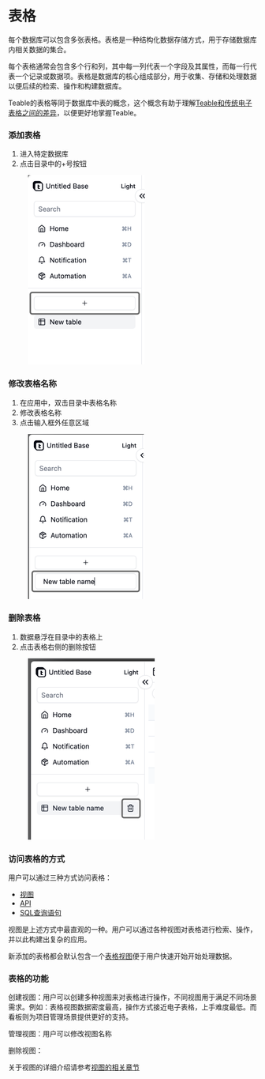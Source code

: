 # 表格

每个数据库可以包含多张表格。表格是一种结构化数据存储方式，用于存储数据库内相关数据的集合。 &#x20;

每个表格通常会包含多个行和列，其中每一列代表一个字段及其属性，而每一行代表一个记录或数据项。表格是数据库的核心组成部分，用于收集、存储和处理数据以便后续的检索、操作和构建数据库。

Teable的表格等同于数据库中表的概念，这个概念有助于理解[Teable和传统电子表格之间的差异](../../heng-xiang-dui-bi/teable-shu-ju-biao-he-dian-zi-biao-ge-de-cha-yi.md)，以便更好地掌握Teable。

### 添加表格

1. 进入特定数据库
2. 点击目录中的+号按钮

<div align="left">

<figure><img src="../../.gitbook/assets/image (10) (1).png" alt="" width="237"><figcaption></figcaption></figure>

</div>

### 修改表格名称

1. 在应用中，双击目录中表格名称
2. 修改表格名称
3. 点击输入框外任意区域

<div align="left">

<figure><img src="../../.gitbook/assets/image (11) (1).png" alt="" width="235"><figcaption></figcaption></figure>

</div>

### 删除表格

1. 数据悬浮在目录中的表格上
2. 点击表格右侧的删除按钮

<div align="left">

<figure><img src="../../.gitbook/assets/image (12).png" alt="" width="257"><figcaption></figcaption></figure>

</div>

### 访问表格的方式

用户可以通过三种方式访问表格：

* [视图](../shi-tu/)
* [API](../../kai-fa-zhe/api/)
* [SQL查询语句](../../gao-ji-te-xing/yuan-sheng-sql.md)

视图是上述方式中最直观的一种。用户可以通过各种视图对表格进行检索、操作，并以此构建出复杂的应用。

新添加的表格都会默认包含一个[表格视图](../shi-tu/biao-ge-shi-tu.md)便于用户快速开始开始处理数据。

### 表格的功能

创建视图：用户可以创建多种视图来对表格进行操作，不同视图用于满足不同场景需求。例如：表格视图数据密度最高，操作方式接近电子表格，上手难度最低。而看板则为项目管理场景提供更好的支持。

管理视图：用户可以修改视图名称

删除视图：

关于视图的详细介绍请参考[视图的相关章节](../shi-tu/)
